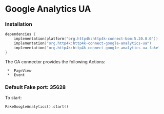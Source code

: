 # Google Analytics UA

### Installation

```kotlin
dependencies {
    implementation(platform("org.http4k:http4k-connect-bom:5.20.0.0"))
    implementation("org.http4k:http4k-connect-google-analytics-ua")
    implementation("org.http4k:http4k-connect-google-analytics-ua-fake")
}
```
The GA connector provides the following Actions:

     *  PageView
     *  Event

### Default Fake port: 35628

To start:

```
FakeGoogleAnalytics().start()
```

